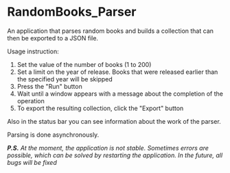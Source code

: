 # RandomBooks_Parser
<p>An application that parses random books and builds a collection that can then be exported to a JSON file.</p>
<p>Usage instruction:</p>
<ol>
  <li>Set the value of the number of books (1 to 200)</li>
  <li>Set a limit on the year of release. Books that were released earlier than the specified year will be skipped</li>
  <li>Press the "Run" button</li>
  <li>Wait until a window appears with a message about the completion of the operation</li>
  <li>To export the resulting collection, click the "Export" button</li>
</ol>

<p>Also in the status bar you can see information about the work of the parser.</p>
<p>Parsing is done asynchronously.</p>

<p><i><b>P.S.</b> At the moment, the application is not stable. Sometimes errors are possible, which can be solved by restarting the application. In the future, all bugs will be fixed</i></p>

